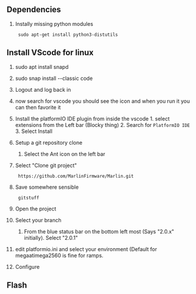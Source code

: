 ## Dependencies
1. Instally missing python modules

        sudo apt-get install python3-distutils
   
## Install VScode for linux
1. sudo apt install snapd
2. sudo snap install --classic code
3. Logout and log back in
4. now search for vscode you should see the icon and when you run it you can then favorite it
5. Install the platformIO IDE plugin from inside the vscode
		1. select extensions from the Left bar (Blocky thing)
		2. Search for `PlatformIO IDE`
		3. Select Install
6. Setup a git repository clone
	1. Select the Ant icon on the left bar
7. Select "Clone git project"

        https://github.com/MarlinFirmware/Marlin.git
        
8. Save somewhere sensible

        gitstuff
        
9. Open the project
10. Select your branch
	1. From the blue status bar on the bottom left most (Says "2.0.x" initially).  Select "2.0.1"  
11. edit platformio.ini and select your environment (Default for megaatimega2560 is fine for ramps.
12. Configure

## Flash

<!--stackedit_data:
eyJoaXN0b3J5IjpbMTk2MjYxMjAyOCwtODA5NjM2Njg3LDU2OD
Q1MzAwMCwtMTM4NDYxMDEwLDE4NDA3MDI3NTcsLTExNTA3MjQ2
MjAsLTczODg2ODk5NCwxMTM1NzYyMzA3LDEyMTM1MjIxMDEsMT
E2MjU3Mzk0NywtNDgzODY3ODk1XX0=
-->